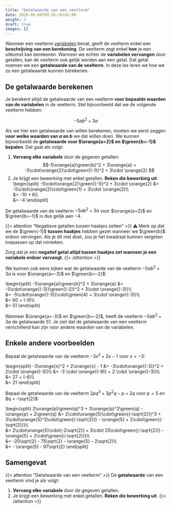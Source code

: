 ```yaml
---
title: "Getalwaarde van een veelterm"
date: 2020-06-04T09:26:36+02:00
weight: 3
draft: true
images: []
---
```


Wanneer een veelterm [variabelen](../variabelen) bevat, geeft de veelterm enkel een **beschrijving van een berekening**. De veelterm zegt enkel **hoe** je een uitkomst kan berekenen. Wanneer we echter de **variabelen vervangen** door getallen, kan de veelterm ook gelijk worden aan een getal. Dat getal noemen we een **getalwaarde van de veelterm**. In deze les leren we hoe we zo een getalwaarde kunnen berekenen.


## De getalwaarde berekenen

Je berekent altijd de getalwaarde van een veelterm **voor bepaalde waarden van de variabelen** in de veelterm. Stel bijvoorbeeld dat we de volgende veelterm hebben:

$$-5ab^2 + 3a$$

Als we hier een getalwaarde van willen berekenen, moeten we eerst zeggen **voor welke waarden van $a$ en $b$** we dat willen doen. We kunnen bijvoorbeeld de **getalwaarde voor $\orange{a=2}$ en $\green{b=-1}$ bepalen**.
Dat gaat als volgt:

1. **Vervang elke variabele** door de gegeven getallen:
$$-5\orange{a}\green{b}^2 + 3\orange{a} = -5\cdot\orange{2}\cdot\green{(-1)}^2 + 3\cdot \orange{2} $$
2. Je krijgt een bewerking met enkel getallen. **Reken die bewerking uit**:
\begin{split}
    -5\cdot\orange{2}\green{(-1)}^2 + 3\cdot \orange{2} &= -5\cdot\orange{2}\cdot\green{1} + 3\cdot \orange{2}\\\\\
    &= -10 + 6\\\\\
    &= -4
\end{split}

De getalwaarde van de veelterm $-5ab^2 + 3a$ voor $\orange{a=2}$ en $\green{b=-1}$ is dus gelijk aan $-4$.

{{< attention "Negatieve getallen tussen haakjes zetten" >}}
⚠️ Merk op dat we de $\green{-1}$ **tussen haakjes** hebben gezet wanneer we
$\green{b}$ erdoor vervingen. Als je dit niet doet, zou je het kwadraat kunnen
vergeten toepassen op dat minteken.

Zorg dat je een **negatief getal altijd tussen haakjes zet wanneer je een
variabele erdoor vervangt**.
{{< /attention >}}

We kunnen ook eens kijken wat de getalwaarde van de veelterm $-5ab^2 + 3a$ is voor $\orange{a=-3}$ en $\green{b=-2}$:

\begin{split}
-5\orange{a}\green{b}^2 + 3\orange{a} &= -5\cdot\orange{(-3)}\green{(-2)}^2 + 3\cdot \orange{(-3)}\\\\\
&= -5\cdot\orange{(-3)}\cdot\green{4} + 3\cdot \orange{(-3)}\\\\\
    &= 60 + (-9)\\\\\
    &= 51
\end{split}

Wanneer $\orange{a=-3}$ en $\green{b=-2}$, heeft de veelterm $-5ab^2 + 3a$ de
getalwaarde $51$. Je ziet dat de getalwaarde van een veelterm verschillend kan
zijn voor andere waarden van de variabelen.

## Enkele andere voorbeelden

Bepaal de getalwaarde van de veelterm $-3x^2 + 2x - 1$ voor $x = -3$:

\begin{split}
    -3\orange{x}^2 + 2\orange{x} - 1 &= -3\cdot\orange{(-3)}^2 + 2\cdot \orange{(-3)}\\\\
    &= -3 \cdot \orange{(-9)} + 2 \cdot \orange{(-3)}\\\\\
    &= 27 + (-6)\\\\\
    &= 21
\end{split}

Bepaal de getalwaarde van de veelterm $2pq^3 + 3p^2q - p + 2q$ voor $p = 5$ en
$q = -\sqrt{2}$:

\begin{split}
    2\orange{p}\green{q}^3 + 3\orange{p}^2\green{q} - \orange{p} + 2\green{q} &= 
    2\cdot\orange{5}\cdot\green{(-\sqrt{2})}^3 + 3\cdot\orange{5}^2\cdot\green{(-\sqrt{2})} - \orange{5} + 2\cdot\green{(-\sqrt{2})}\\\\\
    &= 2\cdot\orange{5}\cdot(-2\sqrt{2}) + 3\cdot 25\cdot\green{(-\sqrt{2})} - \orange{5} + 2\cdot\green{(-\sqrt{2})}\\\\\
    &= -20\sqrt{2} - 75\sqrt{2} - \orange{5} - 2\sqrt{2}\\\\\
    &= - \orange{5} - 97\sqrt{2}
\end{split}

## Samengevat

{{< attention "Getalwaarde van een veelterm" >}}
De **getalwaarde** van een veelterm vind je als volgt:

1. **Vervang elke variabele** door de gegeven getallen.
2. Je krijgt een bewerking met enkel getallen. **Reken die bewerking uit**.
{{< /attention >}}
